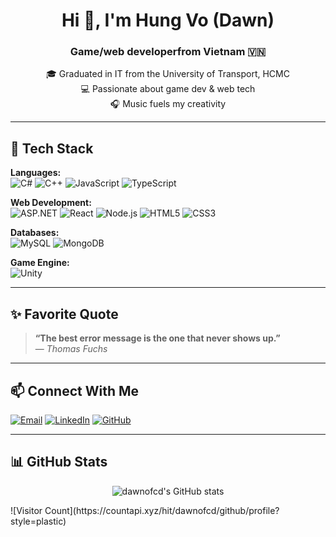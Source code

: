 <h1 align="center">Hi 👋, I'm Hung Vo  (Dawn)</h1>
<h3 align="center">Game/web developerfrom Vietnam 🇻🇳</h3>

<p align="center">
  🎓 Graduated in IT from the University of Transport, HCMC  
  <br>
  💻 Passionate about game dev & web tech  
  <br>
  🎧 Music fuels my creativity  
</p>

---

## 🚀 Tech Stack

**Languages:**  
![C#](https://img.shields.io/badge/C%23-239120?style=flat&logo=c-sharp&logoColor=white)
![C++](https://img.shields.io/badge/C++-00599C?style=flat&logo=c%2B%2B&logoColor=white)
![JavaScript](https://img.shields.io/badge/JavaScript-F7DF1E?style=flat&logo=javascript&logoColor=black)
![TypeScript](https://img.shields.io/badge/TypeScript-3178C6?style=flat&logo=typescript&logoColor=white)

**Web Development:**  
![ASP.NET](https://img.shields.io/badge/ASP.NET-512BD4?style=flat&logo=.net&logoColor=white)
![React](https://img.shields.io/badge/React-20232A?style=flat&logo=react&logoColor=61DAFB)
![Node.js](https://img.shields.io/badge/Node.js-339933?style=flat&logo=node.js&logoColor=white)
![HTML5](https://img.shields.io/badge/HTML5-E34F26?style=flat&logo=html5&logoColor=white)
![CSS3](https://img.shields.io/badge/CSS3-1572B6?style=flat&logo=css3&logoColor=white)

**Databases:**  
![MySQL](https://img.shields.io/badge/MySQL-4479A1?style=flat&logo=mysql&logoColor=white)
![MongoDB](https://img.shields.io/badge/MongoDB-47A248?style=flat&logo=mongodb&logoColor=white)

**Game Engine:**  
![Unity](https://img.shields.io/badge/Unity-000000?style=flat&logo=unity&logoColor=white)

---

## ✨ Favorite Quote

> **“The best error message is the one that never shows up.”**  
> — *Thomas Fuchs*

---

## 📫 Connect With Me

<p>
  <!-- Replace these with your actual links if available -->
  <a href="mailto:your@email.com"><img src="https://img.shields.io/badge/Email-D14836?style=flat&logo=gmail&logoColor=white" alt="Email"/></a>
  <a href="https://linkedin.com/in/yourprofile"><img src="https://img.shields.io/badge/LinkedIn-0077B5?style=flat&logo=linkedin&logoColor=white" alt="LinkedIn"/></a>
  <a href="https://github.com/your-github-username"><img src="https://img.shields.io/badge/GitHub-181717?style=flat&logo=github&logoColor=white" alt="GitHub"/></a>
</p>

---

## 📊 GitHub Stats

<p align="center">
  <img src="https://github-readme-stats.vercel.app/api?username=dawnofcd&show_icons=true&theme=radical" alt="dawnofcd's GitHub stats"/>
</p>
![Visitor Count](https://countapi.xyz/hit/dawnofcd/github/profile?style=plastic)
